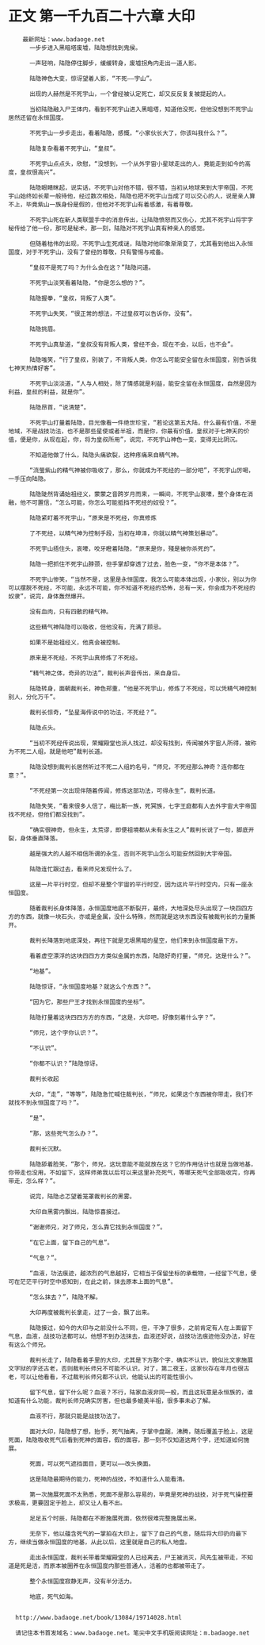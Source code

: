 # 正文 第一千九百二十六章 大印
        最新网址：www.badaoge.net
          一步步进入黑暗塔废墟，陆隐想找到鬼侯。
      
          一声轻响，陆隐停住脚步，缓缓转身，废墟拐角内走出一道人影。
      
          陆隐神色大变，惊讶望着人影，“不死——宇山”。
      
          出现的人赫然是不死宇山，一个曾经被认定死亡，却又反反复复被提起的人。
      
          当初陆隐融入尸王体内，看到不死宇山进入黑暗塔，知道他没死，但他没想到不死宇山居然还留在永恒国度。
      
          不死宇山一步步走出，看着陆隐，感慨，“小家伙长大了，你该叫我什么？”。
      
          陆隐复杂看着不死宇山，“皇叔”。
      
          不死宇山点点头，欣慰，“没想到，一个从外宇宙小星球走出的人，竟能走到如今的高度，皇叔很高兴”。
      
          陆隐眼睛眯起，说实话，不死宇山对他不错，很不错，当初从地球来到大宇帝国，不死宇山始终如长辈一般待他，经过数次相处，陆隐也把不死宇山当成了可以交心的人，说是亲人算不上，毕竟紫山一族身份是假的，但他对不死宇山有着感激，有着尊敬。
      
          不死宇山死在新人类联盟手中的消息传出，让陆隐愤怒而又伤心，尤其不死宇山将宇字秘传给了他一份，那可是秘术，那一刻，陆隐对不死宇山真有种亲人的感觉。
      
          但随着枯伟的出现，不死宇山生死成谜，陆隐对他印象渐渐变了，尤其看到他出入永恒国度，对于不死宇山，没有了曾经的尊敬，只有警惕与戒备。
      
          “皇叔不是死了吗？为什么会在这？”陆隐问道。
      
          不死宇山淡笑看着陆隐，“你是怎么想的？”。
      
          陆隐握拳，“皇叔，背叛了人类”。
      
          不死宇山失笑，“很正常的想法，不过皇叔可以告诉你，没有”。
      
          陆隐挑眉。
      
          不死宇山真挚道，“皇叔没有背叛人类，曾经不会，现在不会，以后，也不会”。
      
          陆隐嗤笑，“行了皇叔，别装了，不背叛人类，你怎么可能安全留在永恒国度，别告诉我七神天热情好客”。
      
          不死宇山淡淡道，“人与人相处，除了情感就是利益，能安全留在永恒国度，自然是因为利益，皇叔的利益，就是你”。
      
          陆隐昂首，“说清楚”。
      
          不死宇山打量着陆隐，目光像看一件绝世珍宝，“若论这第五大陆，什么最有价值，不是地域，不是战技功法，也不是那些星使或者半祖，而是你，你最有价值，皇叔对于七神天的价值，便是你，从现在起，你，将为皇叔所用”，说完，不死宇山神色一变，变得无比阴沉。
      
          不知道他做了什么，陆隐头痛欲裂，这种疼痛来自精气神。
      
          “流萤紫山的精气神被你吸收了，那么，你就成为不死经的一部分吧”，不死宇山厉喝，一手压向陆隐。
      
          陆隐陡然背诵始祖经义，蒙蒙之音跨岁月而来，一瞬间，不死宇山哀嚎，整个身体在消融，他不可置信，“怎么可能，你怎么可能抵挡不死经的奴役？”。
      
          陆隐紧盯着不死宇山，“原来是不死经，你真修炼
      
          了不死经，以精气神为控制手段，当初在坤泽，你就以精气神策划暴动”。
      
          不死宇山捂住头，哀嚎，咬牙瞪着陆隐，“原来是你，殘是被你杀死的”。
      
          陆隐一把抓住不死宇山脖颈，但手掌却穿透了过去，脸色一变，“你不是本体？”。
      
          不死宇山惨笑，“当然不是，这里是永恒国度，我怎么可能本体出现，小家伙，别以为你可以摆脱不死经，不可能，永远不可能，你不知道不死经的恐怖，总有一天，你会成为不死经的奴隶”，说完，身体轰然爆开。
      
          没有血肉，只有四散的精气神。
      
          这些精气神陆隐可以吸收，但他没有，充满了顾忌。
      
          如果不是始祖经义，他真会被控制。
      
          原来是不死经，不死宇山真修炼了不死经。
      
          “精气神之体，奇异的功法”，裁判长声音传出，来自身后。
      
          陆隐转身，面朝裁判长，神色郑重，“他是不死宇山，修炼了不死经，可以凭精气神控制别人，分化万千”。
      
          裁判长惊奇，“坠星海传说中的功法，不死经？”。
      
          陆隐点头。
      
          “当初不死经传说出现，荣耀殿堂也派人找过，却没有找到，传闻被外宇宙人所得，被称为不死二人组，就是他吧”裁判长道。
      
          陆隐没想到裁判长居然听过不死二人组的名号，“师兄，不死经那么神奇？连你都在意？”。
      
          “不死经第一次出现伴随着传闻，修炼这部功法，可得永生”，裁判长道。
      
          陆隐失笑，“看来很多人信了，梅比斯一族，死冥族，七字王庭都有人去外宇宙大宇帝国找不死经，但他们都没找到”。
      
          “确实很神奇，但永生，太荒谬，即便祖境都从未有永生之人”裁判长说了一句，脚底开裂，身体垂直降落。
      
          越是强大的人越不相信所谓的永生，否则不死宇山怎么可能安然回到大宇帝国。
      
          陆隐连忙跟过去，看来师兄发现什么了。
      
          这是一片平行时空，但却不是整个宇宙的平行时空，因为这片平行时空内，只有一座永恒国度。
      
          随着裁判长身体降落，永恒国度地底不断裂开，最终，大地深处尽头出现了一块四四方方的东西，就像一块石头，亦或是金属，没什么特殊，然而就是这块东西没有被裁判长的力量撕开。
      
          裁判长降落到地底深处，再往下就是无垠黑暗的星空，他们来到永恒国度最下方。
      
          看着虚空漂浮的这块四四方方类似金属的东西，陆隐好奇打量，“师兄，这是什么？”。
      
          “地基”。
      
          陆隐惊讶，“永恒国度地基？就这么个东西？”。
      
          “因为它，那些尸王才找到永恒国度的坐标”。
      
          陆隐打量着这块四四方方的东西，“这是，大印吧，好像刻着什么字？”。
      
          “师兄，这个字你认识？”。
      
          “不认识”。
      
          “你都不认识？”陆隐惊讶。
      
          裁判长收起
      
          大印，“走”，“等等”，陆隐急忙喊住裁判长，“师兄，如果这个东西被你带走，我们不就找不到永恒国度了吗？”。
      
          “是”。
      
          “那，这些死气怎么办？”。
      
          裁判长沉默。
      
          陆隐舔着脸笑，“那个，师兄，这玩意能不能就放在这？它的作用估计也就是当做地基，你带走也没用，不如留下，这样师弟我以后可以来这里补充死气，等哪天死气全部吸收完，你再带走，怎么样？”。
      
          说完，陆隐忐忑望着笼罩裁判长的黑雾。
      
          大印自黑雾内飘出，陆隐惊喜接过。
      
          “谢谢师兄，对了师兄，怎么靠它找到永恒国度？”。
      
          “在它上面，留下自己的气息”。
      
          “气息？”。
      
          “血液，功法痕迹，越浓烈的气息越好，它相当于保留坐标的承载物，一经留下气息，便可在茫茫平行时空中感知到，在此之前，抹去原本上面的气息”。
      
          “怎么抹去？”，陆隐不解。
      
          大印再度被裁判长拿走，过了一会，飘了出来。
      
          陆隐接过，如今的大印与之前没什么不同，但，干净了很多，之前肯定有人在上面留下气息，血液，战技功法都可以，他想不到办法抹去，血液还好说，战技功法痕迹他没办法，好在有这么个师兄。
      
          裁判长走了，陆隐看着手里的大印，尤其是下方那个字，确实不认识，貌似比文家施展文字狱的字还古老，否则裁判长师兄不可能不认识，对了，第二夜王，这家伙存在年月也很古老，可以让他看看，不过裁判长师兄都不认识，他能认出的可能性很小。
      
          留下气息，留下什么呢？血液？不行，陆家血液非同一般，而且这玩意是永恒族的，谁知道有什么功能，裁判长师兄确实厉害，但也最多媲美半祖，很多事未必了解。
      
          血液不行，那就只能是战技功法了。
      
          面对大印，陆隐想了想，抬手，死气抽离，于掌中盘踞，沸腾，随后覆盖于脸上，这是死面，陆隐吸收死气后看到死神的面容，假的面容，那一刻不仅知道这两个字，还知道如何施展。
      
          死面，可以死气遮挡面目，更可以——改头换面。
      
          这是陆隐最期待的能力，死神的战技，不知道什么人能看清。
      
          第一次施展死面不太熟悉，死面不是那么容易的，毕竟是死神的战技，对于死气操控要求极高，更要固定于脸上，却又让人看不出。
      
          足足五个时辰，陆隐都在不断施展死面，依然很难完整施展出来。
      
          无奈下，他以蕴含死气的一掌拍在大印上，留下了自己的气息，随后将大印扔向最下方，继续当做永恒国度的地基，从此以后，这里就是自己的私人地盘。
      
          走出永恒国度，裁判长带着荣耀殿堂的人已经离去，尸王被消灭，风先生被带走，不知道是死是活，而原本被圈养在永恒国度内那些普通人，活着的也都被带走了。
      
          整个永恒国度寂静无声，没有半分活力。
      
          地底，死气如海。
      
      
      http://www.badaoge.net/book/13084/19714028.html
      
      请记住本书首发域名：www.badaoge.net。笔尖中文手机版阅读网址：m.badaoge.net